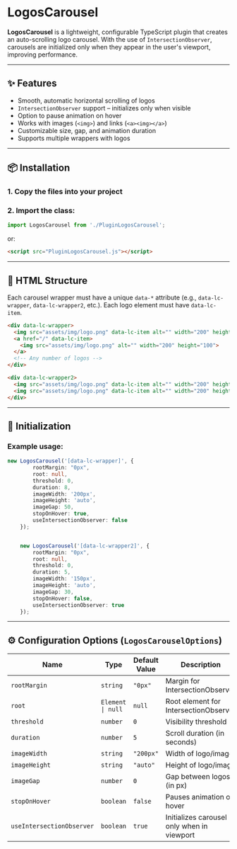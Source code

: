 
# LogosCarousel

**LogosCarousel** is a lightweight, configurable TypeScript plugin that creates an auto-scrolling logo carousel. With the use of `IntersectionObserver`, carousels are initialized only when they appear in the user's viewport, improving performance.

---

## ✨ Features

- Smooth, automatic horizontal scrolling of logos
- `IntersectionObserver` support – initializes only when visible
- Option to pause animation on hover
- Works with images (`<img>`) and links (`<a><img></a>`)
- Customizable size, gap, and animation duration
- Supports multiple wrappers with logos

---

## 📦 Installation

### 1. Copy the files into your project

### 2. Import the class:

```ts
import LogosCarousel from './PluginLogosCarousel';
```

or:

```html
<script src="PluginLogosCarousel.js"></script>
```

---

## 🧩 HTML Structure

Each carousel wrapper must have a unique `data-*` attribute (e.g., `data-lc-wrapper`, `data-lc-wrapper2`, etc.). Each logo element must have `data-lc-item`.

```html
<div data-lc-wrapper>
  <img src="assets/img/logo.png" data-lc-item alt="" width="200" height="100">
  <a href="/" data-lc-item>
    <img src="assets/img/logo.png" alt="" width="200" height="100">
  </a>
  <!-- Any number of logos -->
</div>

<div data-lc-wrapper2>
  <img src="assets/img/logo.png" data-lc-item alt="" width="200" height="100">
  <img src="assets/img/logo.png" data-lc-item alt="" width="200" height="100">
</div>
```

---

## 🚀 Initialization

### Example usage:

```ts
new LogosCarousel('[data-lc-wrapper]', {
        rootMargin: "0px",
        root: null,
        threshold: 0,
        duration: 8,
        imageWidth: '200px',
        imageHeight: 'auto',
        imageGap: 50,
        stopOnHover: true,
        useIntersectionObserver: false
    });


    new LogosCarousel('[data-lc-wrapper2]', {
        rootMargin: "0px",
        root: null,
        threshold: 0,
        duration: 5,
        imageWidth: '150px',
        imageHeight: 'auto',
        imageGap: 30,
        stopOnHover: false,
        useIntersectionObserver: true
    });
```

---

## ⚙️ Configuration Options (`LogosCarouselOptions`)

| Name                     | Type                 | Default Value     | Description |
|--------------------------|----------------------|-------------------|-------------|
| `rootMargin`             | `string`             | `"0px"`           | Margin for IntersectionObserver |
| `root`                   | `Element \| null`    | `null`            | Root element for IntersectionObserver |
| `threshold`              | `number`             | `0`               | Visibility threshold |
| `duration`               | `number`             | `5`               | Scroll duration (in seconds) |
| `imageWidth`             | `string`             | `"200px"`         | Width of logo/image |
| `imageHeight`            | `string`             | `"auto"`          | Height of logo/image |
| `imageGap`               | `number`             | `0`               | Gap between logos (in px) |
| `stopOnHover`            | `boolean`            | `false`           | Pauses animation on hover |
| `useIntersectionObserver`| `boolean`            | `true`            | Initializes carousel only when in viewport |


